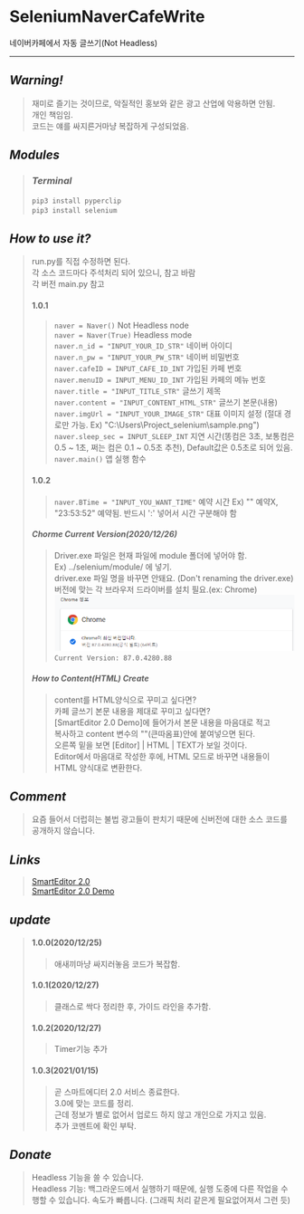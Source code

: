# SeleniumNaverCafeWrite
네이버카페에서 자동 글쓰기(Not Headless)
___
## _Warning!_
> 재미로 즐기는 것이므로, 악질적인 홍보와 같은 광고 산업에 악용하면 안됨.  
> 개인 책임임.  
> 코드는 얘를 싸지른거마냥 복잡하게 구성되었음.

## _Modules_
> ### _Terminal_
> ```pip3 install pyperclip ```   
> ```pip3 install selenium ```   

## _How to use it?_
> run.py를 직접 수정하면 된다.   
> 각 소스 코드마다 주석처리 되어 있으니, 참고 바람   
> 각 버전 main.py 참고   
> #### 1.0.1
> > ```naver = Naver()``` Not Headless node   
> > ```naver = Naver(True)``` Headless mode   
> > ```naver.n_id = "INPUT_YOUR_ID_STR"``` 네이버 아이디   
> > ```naver.n_pw = "INPUT_YOUR_PW_STR"``` 네이버 비밀번호   
> > ```naver.cafeID = INPUT_CAFE_ID_INT``` 가입된 카페 번호   
> > ```naver.menuID = INPUT_MENU_ID_INT``` 가입된 카페의 메뉴 번호   
> > ```naver.title = "INPUT_TITLE_STR"``` 글쓰기 제목   
> > ```naver.content = "INPUT_CONTENT_HTML_STR"``` 글쓰기 본문(내용)   
> > ```naver.imgUrl = "INPUT_YOUR_IMAGE_STR"``` 대표 이미지 설정 (절대 경로만 가능. Ex) "C:\\Users\\Project_selenium\\sample.png")   
> > ```naver.sleep_sec = INPUT_SLEEP_INT``` 지연 시간(똥컴은 3초, 보통컴은 0.5 ~ 1초, 쩌는 컴은 0.1 ~ 0.5초 추천), Default값은 0.5초로 되어 있음.   
> > ```naver.main()``` 앱 실행 함수
> #### 1.0.2    
> > ```naver.BTime = "INPUT_YOU_WANT_TIME"``` 예약 시간 Ex) "" 예약X, "23:53:52" 예약됨. 반드시 ':' 넣어서 시간 구분해야 함   
> #### _Chorme Current Version(2020/12/26)_
> > Driver.exe 파일은 현재 파일에 module 폴더에 넣어야 함.   
> > Ex) ../selenium/module/ 에 넣기.   
> > driver.exe 파일 명을 바꾸면 안돼요.   (Don't renaming the driver.exe)
> > 버전에 맞는 각 브라우저 드라이버를 설치 필요.(ex: Chrome)
> > ![](./ver.PNG)   
> > ```Current Version: 87.0.4280.88```   
> #### _How to Content(HTML) Create_
> > content를 HTML양식으로 꾸미고 싶다면?   
> > 카페 글쓰기 본문 내용을 제대로 꾸미고 싶다면?   
> > [SmartEditor 2.0 Demo]에 들어가서 본문 내용을 마음대로 적고   
> > 복사하고 content 변수의 ""(큰따옴표)안에 붙여넣으면 된다.   
> > 오른쪽 밑을 보면 [Editor] | HTML | TEXT가 보일 것이다.   
> > Editor에서 마음대로 작성한 후에, HTML 모드로 바꾸면 내용들이 HTML 양식대로 변환한다.   

## _Comment_
> 요즘 들어서 더럽히는 불법 광고들이 판치기 때문에 신버전에 대한 소스 코드를 공개하지 않습니다.   

## _Links_
> [SmartEditor 2.0](https://github.com/naver/smarteditor2)   
> [SmartEditor 2.0 Demo](http://naver.github.io/smarteditor2/demo/)

## _update_
> #### 1.0.0(2020/12/25)
> > 애새끼마냥 싸지러놓음 코드가 복잡함.
> #### 1.0.1(2020/12/27)
> > 클래스로 싹다 정리한 후, 가이드 라인을 추가함.
> #### 1.0.2(2020/12/27)
> > Timer기능 추가
> #### 1.0.3(2021/01/15)
> > 곧 스마트에디터 2.0 서비스 종료한다.   
> > 3.0에 맞는 코드를 정리.   
> > 근데 정보가 별로 없어서 업로드 하지 않고 개인으로 가지고 있음.      
> > 추가 코멘트에 확인 부탁.    

## _Donate_
> Headless 기능을 쓸 수 있습니다.   
> Headless 기능: 백그라운드에서 실행하기 때문에, 실행 도중에 다른 작업을 수행할 수 있습니다. 속도가 빠릅니다. (그래픽 처리 같은게 필요없어져서 그런 듯)    
